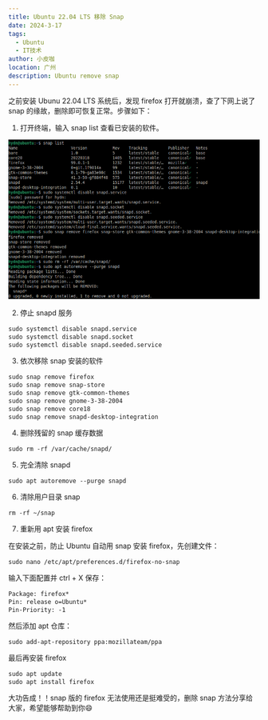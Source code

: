 ```yaml
---
title: Ubuntu 22.04 LTS 移除 Snap
date: 2024-3-17
tags: 
  - Ubuntu
  - IT技术
author: 小皮咖
location: 广州  
description: Ubuntu remove snap
---
```


之前安装 Ubunu 22.04 LTS 系统后，发现 firefox 打开就崩溃，查了下网上说了 snap 的缘故，删除即可恢复正常。步骤如下：

1. 打开终端，输入 snap list 查看已安装的软件。 

<!-- more -->

<tongji/>

![](/images/snap-01.png)

2. 停止 snapd 服务
```shell
sudo systemctl disable snapd.service
sudo systemctl disable snapd.socket
sudo systemctl disable snapd.seeded.service
```
3. 依次移除 snap 安装的软件
```shell
sudo snap remove firefox
sudo snap remove snap-store
sudo snap remove gtk-common-themes
sudo snap remove gnome-3-38-2004
sudo snap remove core18
sudo snap remove snapd-desktop-integration
```
4. 删除残留的 snap 缓存数据
```shell
sudo rm -rf /var/cache/snapd/
```
5. 完全清除 snapd 
```shell
sudo apt autoremove --purge snapd
```
6. 清除用户目录 snap 
```shell
rm -rf ~/snap
```
7. 重新用 apt 安装 firefox

在安装之前，防止 Ubuntu 自动用 snap 安装 firefox，先创建文件：
```shell
sudo nano /etc/apt/preferences.d/firefox-no-snap
```
输入下面配置并 ctrl + X 保存：
```shell
Package: firefox*
Pin: release o=Ubuntu*
Pin-Priority: -1
```
然后添加 apt 仓库：
```shell
sudo add-apt-repository ppa:mozillateam/ppa
```
最后再安装 firefox
```shell
sudo apt update
sudo apt install firefox
```
大功告成！！snap 版的 firefox 无法使用还是挺难受的，删除 snap 方法分享给大家，希望能够帮助到你😄

<comment/>